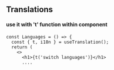 ## Translations

#### use it with 't' function within component

```
const Languages = () => {
  const { t, i18n } = useTranslation();
  return (
    <>
      <h1>{t('switch languages')}</h1>
      ....
```
